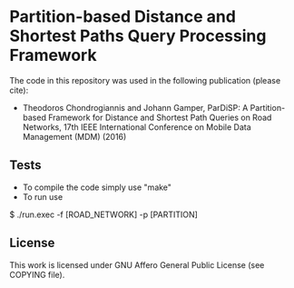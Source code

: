 # Partition-based Distance and Shortest Paths Query Processing Framework

The code in this repository was used in the following publication (please cite):

- Theodoros Chondrogiannis and Johann Gamper, ParDiSP: A Partition-based Framework for
Distance and Shortest Path Queries on Road Networks, 17th IEEE International Conference on
Mobile Data Management (MDM) (2016)

## Tests

- To compile the code simply use "make"
- To run use

$ ./run.exec -f [ROAD_NETWORK] -p [PARTITION]

## License

This work is licensed under GNU Affero General Public License (see COPYING file).
